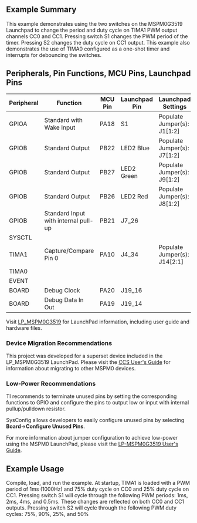 ## Example Summary

This example demonstrates using the two switches on the MSPM0G3519 Launchpad to change the period and duty cycle on TIMA1 PWM output channels CC0 and CC1. Pressing switch S1 changes the PWM period of the timer. Pressing S2 changes the duty cycle on CC1 output. This example also demonstrates the use of TIMA0 configured as a one-shot timer and interrupts for debouncing the switches.

## Peripherals, Pin Functions, MCU Pins, Launchpad Pins
| Peripheral | Function | MCU Pin | Launchpad Pin | Launchpad Settings |
| --- | --- | --- | --- | --- |
| GPIOA | Standard with Wake Input | PA18 | S1 | Populate Jumper(s): J1[1:2] |
| GPIOB | Standard Output | PB22 | LED2 Blue | Populate Jumper(s): J7[1:2] |
| GPIOB | Standard Output | PB27 | LED2 Green | Populate Jumper(s): J9[1:2] |
| GPIOB | Standard Output | PB26 | LED2 Red | Populate Jumper(s): J8[1:2] |
| GPIOB | Standard Input with internal pull-up | PB21 | J7_26 |  |
| SYSCTL |  |  |  |  |
| TIMA1 | Capture/Compare Pin 0 | PA10 | J4_34 | Populate Jumper(s): J14[2:1] |
| TIMA0 |  |  |  |  |
| EVENT |  |  |  |  |
| BOARD | Debug Clock | PA20 | J19_16 |  |
| BOARD | Debug Data In Out | PA19 | J19_14 |  |

Visit [LP_MSPM0G3519](https://www.ti.com/tool/LP-MSPM0G3519) for LaunchPad information, including user guide and hardware files.


### Device Migration Recommendations
This project was developed for a superset device included in the LP_MSPM0G3519 LaunchPad. Please
visit the [CCS User's Guide](https://software-dl.ti.com/msp430/esd/MSPM0-SDK/latest/docs/english/tools/ccs_ide_guide/doc_guide/doc_guide-srcs/ccs_ide_guide.html#sysconfig-project-migration)
for information about migrating to other MSPM0 devices.

### Low-Power Recommendations
TI recommends to terminate unused pins by setting the corresponding functions to
GPIO and configure the pins to output low or input with internal
pullup/pulldown resistor.

SysConfig allows developers to easily configure unused pins by selecting **Board**→**Configure Unused Pins**.

For more information about jumper configuration to achieve low-power using the
MSPM0 LaunchPad, please visit the [LP-MSPM0G3519 User's Guide](https://www.ti.com/lit/slau947).

## Example Usage
Compile, load, and run the example. At startup, TIMA1 is loaded with a PWM period of 1ms (1000Hz) and 75% duty cycle on CC0 and 25% duty cycle on CC1.  Pressing switch S1 will cycle through the following PWM periods: 1ms, 2ms, 4ms, and 0.5ms.    These changes are reflected on both CC0 and CC1 outputs. Pressing switch S2 will cycle through the following PWM duty cycles: 75%, 90%, 25%, and 50%

